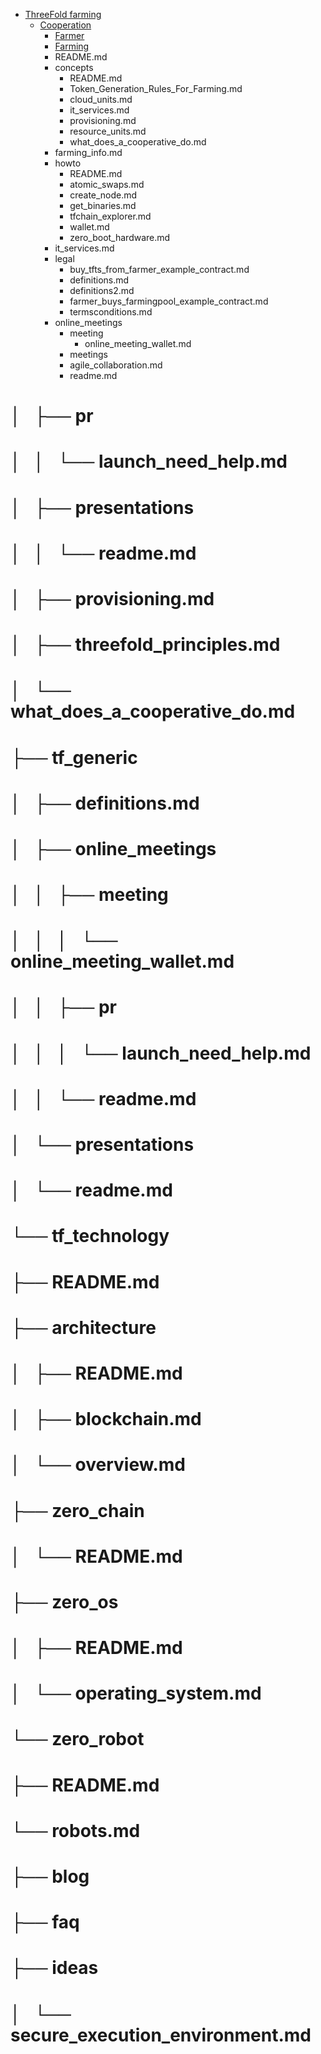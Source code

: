 * [ThreeFold farming](/docs/tf_farming)
  * [Cooperation](/docs/tf_farming/Coop.md)
    * [Farmer](docs/tf_farming/Farmer.md)
    * [Farming](docs/tf_farming/Farming.md)
    * README.md
    * concepts
      * README.md
      * Token_Generation_Rules_For_Farming.md
      * cloud_units.md
      * it_services.md
      * provisioning.md
      * resource_units.md
      * what_does_a_cooperative_do.md
    * farming_info.md
    * howto
      * README.md
      * atomic_swaps.md
      * create_node.md
      * get_binaries.md
      * tfchain_explorer.md
      * wallet.md
      * zero_boot_hardware.md
    * it_services.md
    * legal
      * buy_tfts_from_farmer_example_contract.md
      * definitions.md
      * definitions2.md
      * farmer_buys_farmingpool_example_contract.md
      * termsconditions.md
    * online_meetings
      * meeting
        * online_meeting_wallet.md
      *  meetings
        * agile_collaboration.md
      * readme.md
# │   ├── pr
# │   │   └── launch_need_help.md
# │   ├── presentations
# │   │   └── readme.md
# │   ├── provisioning.md
# │   ├── threefold_principles.md
# │   └── what_does_a_cooperative_do.md
# ├── tf_generic
# │   ├── definitions.md
# │   ├── online_meetings
# │   │   ├── meeting
# │   │   │   └── online_meeting_wallet.md
# │   │   ├── pr
# │   │   │   └── launch_need_help.md
# │   │   └── readme.md
# │   └── presentations
# │       └── readme.md
# └── tf_technology
#     ├── README.md
#     ├── architecture
#     │   ├── README.md
#     │   ├── blockchain.md
#     │   └── overview.md
#     ├── zero_chain
#     │   └── README.md
#     ├── zero_os
#     │   ├── README.md
#     │   └── operating_system.md
#     └── zero_robot
#         ├── README.md
#         └── robots.md

# ├── blog
# ├── faq
# ├── ideas
# │   └── secure_execution_environment.md
